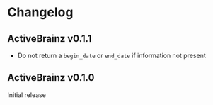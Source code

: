 # Changelog

## ActiveBrainz v0.1.1

- Do not return a `begin_date` or `end_date` if information not present

## ActiveBrainz v0.1.0

Initial release
